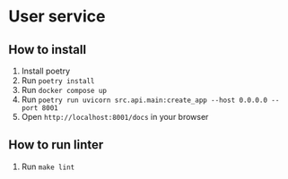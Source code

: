 # User service

## How to install

1) Install poetry
2) Run `poetry install`
3) Run `docker compose up`
4) Run `poetry run uvicorn src.api.main:create_app --host 0.0.0.0 --port 8001`
5) Open `http://localhost:8001/docs` in your browser

## How to run linter

1) Run `make lint`
